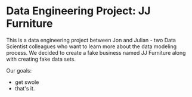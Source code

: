 # Data Engineering Project: JJ Furniture

This is a data engineering project between Jon and Julian - two Data Scientist colleagues who want to learn more about the data modeling process. 
We decided to create a fake business named JJ Furniture along with creating fake data sets. 

Our goals: 
- get swole
- that's it. 

